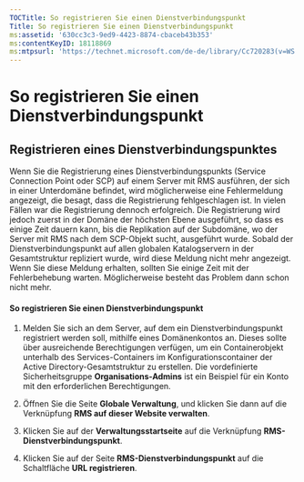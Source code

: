 ```yaml
---
TOCTitle: So registrieren Sie einen Dienstverbindungspunkt
Title: So registrieren Sie einen Dienstverbindungspunkt
ms:assetid: '630cc3c3-9ed9-4423-8874-cbaceb43b353'
ms:contentKeyID: 18118869
ms:mtpsurl: 'https://technet.microsoft.com/de-de/library/Cc720283(v=WS.10)'
---
```


So registrieren Sie einen Dienstverbindungspunkt
================================================

Registrieren eines Dienstverbindungspunktes
-------------------------------------------

Wenn Sie die Registrierung eines Dienstverbindungspunkts (Service Connection Point oder SCP) auf einem Server mit RMS ausführen, der sich in einer Unterdomäne befindet, wird möglicherweise eine Fehlermeldung angezeigt, die besagt, dass die Registrierung fehlgeschlagen ist. In vielen Fällen war die Registrierung dennoch erfolgreich. Die Registrierung wird jedoch zuerst in der Domäne der höchsten Ebene ausgeführt, so dass es einige Zeit dauern kann, bis die Replikation auf der Subdomäne, wo der Server mit RMS nach dem SCP-Objekt sucht, ausgeführt wurde. Sobald der Dienstverbindungspunkt auf allen globalen Katalogservern in der Gesamtstruktur repliziert wurde, wird diese Meldung nicht mehr angezeigt. Wenn Sie diese Meldung erhalten, sollten Sie einige Zeit mit der Fehlerbehebung warten. Möglicherweise besteht das Problem dann schon nicht mehr.

#### So registrieren Sie einen Dienstverbindungspunkt

1.  Melden Sie sich an dem Server, auf dem ein Dienstverbindungspunkt registriert werden soll, mithilfe eines Domänenkontos an. Dieses sollte über ausreichende Berechtigungen verfügen, um ein Containerobjekt unterhalb des Services-Containers im Konfigurationscontainer der Active Directory-Gesamtstruktur zu erstellen. Die vordefinierte Sicherheitsgruppe **Organisations-Admins** ist ein Beispiel für ein Konto mit den erforderlichen Berechtigungen.

2.  Öffnen Sie die Seite **Globale Verwaltung**, und klicken Sie dann auf die Verknüpfung **RMS auf dieser Website verwalten**.

3.  Klicken Sie auf der **Verwaltungsstartseite** auf die Verknüpfung **RMS-Dienstverbindungspunkt**.

4.  Klicken Sie auf der Seite **RMS-Dienstverbindungspunkt** auf die Schaltfläche **URL registrieren**.

